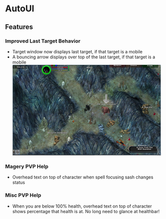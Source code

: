 AutoUI
======

Features
--------
### Improved Last Target Behavior
- Target window now displays last target, if that target is a mobile
- A bouncing arrow displays over top of the last target, if that target is a mobile
![Alt text](/Screenshots/lasttargetindicator.jpg?raw=true)

### Magery PVP Help
- Overhead text on top of character when spell focusing sash changes status

### Misc PVP Help
- When you are below 100% health, overhead text on top of character shows percentage that health is at.  No long need to glance at healthbar!
